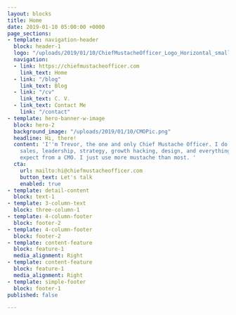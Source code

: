 ```yaml
---
layout: blocks
title: Home
date: 2019-01-10 05:00:00 +0000
page_sections:
- template: navigation-header
  block: header-1
  logo: "/uploads/2019/01/10/ChiefMustacheOfficer_Logo_Horizontal_small.png"
  navigation:
  - link: https://chiefmustacheofficer.com
    link_text: Home
  - link: "/blog"
    link_text: Blog
  - link: "/cv"
    link_text: C. V.
  - link_text: Contact Me
    link: "/contact"
- template: hero-banner-w-image
  block: hero-2
  background_image: "/uploads/2019/01/10/CMOPic.png"
  headline: Hi, there!
  content: 'I''m Trevor, the one and only Chief Mustache Officer. I do marketing,
    sales, leadership, strategy, growth hacking, design, and everything else you''d
    expect from a CMO. I just use more mustache than most. '
  cta:
    url: mailto:hi@chiefmustacheofficer.com
    button_text: Let's talk
    enabled: true
- template: detail-content
  block: text-1
- template: 3-column-text
  block: three-column-1
- template: 4-column-footer
  block: footer-2
- template: 4-column-footer
  block: footer-2
- template: content-feature
  block: feature-1
  media_alignment: Right
- template: content-feature
  block: feature-1
  media_alignment: Right
- template: simple-footer
  block: footer-1
published: false

---
```


